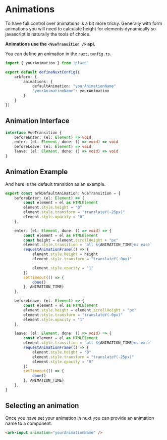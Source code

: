 # Animations

To have full control over animations is a bit more tricky. Generally with form animations you will need to calculate height for elements dynamically so javascript is naturally the tools of choice. 

**Animations use the `<VueTransition />` api.**

You can define an animation in the `nuxt.config.ts`.

```typescript
import { yourAnimation } from "place"

export default defineNuxtConfig({
    arkform: {
        animations: {
            defaultAnimation: "yourAnimationName"
            "yourAnimationName": yourAnimation
        }
    }
})
```

## Animation Interface 

```typescript
interface VueTransition {
    beforeEnter: (el: Element) => void
    enter: (el: Element, done: () => void) => void
    beforeLeave: (el: Element) => void
    leave: (el: Element, done: () => void) => void
}
```

## Animation Example

And here is the default transition as an example.

```typescript
export const arkDefaultAnimation: VueTransition = {
    beforeEnter: (el: Element) => {
        const element = el as HTMLElement
        element.style.height = "0"
        element.style.transform = "translateY(-25px)"
        element.style.opacity = "0"
    },

    enter: (el: Element, done: () => void) => {
        const element = el as HTMLElement
        const height = element.scrollHeight + "px"
        element.style.transition = `all ${ANIMATION_TIME}ms ease`
        requestAnimationFrame(() => {
            element.style.height = height
            element.style.transform = "translateY(-0px)"

            element.style.opacity = "1"
        })
        setTimeout(() => {
            done()
        }, ANIMATION_TIME)
    },

    beforeLeave: (el: Element) => {
        const element = el as HTMLElement
        element.style.height = element.scrollHeight + "px"
        element.style.transform = "translateY(-0px)"
        element.style.opacity = "1"
    },

    leave: (el: Element, done: () => void) => {
        const element = el as HTMLElement
        element.style.transition = `all ${ANIMATION_TIME}ms ease`
        requestAnimationFrame(() => {
            element.style.height = "0"
            element.style.transform = "translateY(-25px)"
            element.style.opacity = "0"
        })
        setTimeout(() => {
            done()
        }, ANIMATION_TIME)
    },
}
```
## Selecting an animation

Once you have set your animation in nuxt you can provide an animation name to a component.

```html
<ark-input animation="yourAnimationName" />
```
